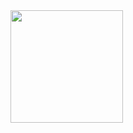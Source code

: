 <img height="180em" src="https://github-readme-stats.vercel.app/api?username=tamba95&show_icons=true&hide_border=true&&count_private=true&include_all_commits=true&theme=slateorange" />

<!--
**tamba95/tamba95** is a ✨ _special_ ✨ repository because its `README.md` (this file) appears on your GitHub profile.

Here are some ideas to get you started:

- 🔭 I’m currently working on ...
- 🌱 I’m currently learning ...
- 👯 I’m looking to collaborate on ...
- 🤔 I’m looking for help with ...
- 💬 Ask me about ...
- 📫 How to reach me: ...
- 😄 Pronouns: ...
- ⚡ Fun fact: ...
-->
